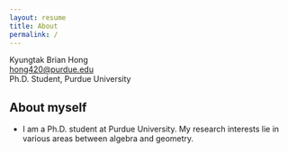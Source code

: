 ```yaml
---
layout: resume
title: About
permalink: /
---
```


<div id="resume-header">
    <div id="profile">
    </div>
    <div id="info">
        <div id="info-name">Kyungtak Brian Hong <sup></sup></div>
        <a href="mailto:hong420@purdue.edu">hong420@purdue.edu</a>
        <div id="status">Ph.D. Student, Purdue University</div>
    </div>
</div>

## About myself

* I am a Ph.D. student at Purdue University. My research interests lie in various areas between algebra and geometry.